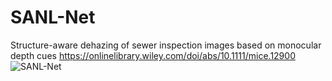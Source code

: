 # SANL-Net
Structure-aware dehazing of sewer inspection images based on monocular depth cues
https://onlinelibrary.wiley.com/doi/abs/10.1111/mice.12900
![SANL-Net](https://user-images.githubusercontent.com/44375942/197808050-5b3aac17-b6df-453b-97b8-5c6019f64d6a.png)

